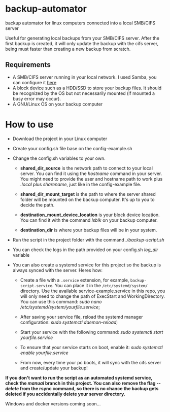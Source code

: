 # backup-automator
backup automator for linux computers connected into a local SMB/CIFS server

Useful for generating local backups from your SMB/CIFS server. 
After the first backup is created, it will only update the backup with the cifs server, being must faster than creating a new backup from scratch.

## Requirements
- A SMB/CIFS server running in your local network. I used Samba, you can configure it [here](https://ubuntu.com/tutorials/install-and-configure-samba#1-overview)
- A block device such as a HDD/SSD to store your backup files. It should be recognized by the OS but not necessarily mounted (if mounted a busy error may occur).
- A GNU/Linux OS on your backup computer


# How to use
- Download the project in your Linux computer
  
- Create your config.sh file base on the config-example.sh
  
- Change the config.sh variables to your own.
  - **shared_dir_source** is the network path to connect to your local server. You can find it using the *hostname* command in your server. You might need to provide the user and hostname path to work plus *.local* plus *sharename*, just like in the config-example file.
    
  - **shared_dir_mount_target** is the path to where the server shared folder will be mounted on the backup computer. It's up to you to decide the path.
    
  - **destination_mount_device_location** is your block device location. You can find it with the command *lsblk* on your backup computer.
    
  - **destination_dir** is where your backup files will be in your system.
    
- Run the script in the project folder with the command *./backup-script.sh*
  
- You can check the logs in the path provided on your config.sh *log_dir* variable
  
- You can also create a systemd service for this project so the backup is always synced with the server. Heres how:
  
  - Create a file with a `.service` extension, for example, `backup-script.service`. You can place it in the `/etc/systemd/system/` directory. Use the available service-example.service in this repo, you will only need to change the path of ExecStart and WorkingDirectory. You can use this command: *sudo nano /etc/systemd/system/yourfile.service*;
    
  - After saving your service file, reload the systemd manager configuration: *sudo systemctl daemon-reload*;
    
  - Start your service with the following command: *sudo systemctl start yourfile.service*
    
  - To ensure that your service starts on boot, enable it: *sudo systemctl enable yourfile.service*
  - From now, every time your pc boots, it will sync with the cifs server and create/update your backup!

**If you don't want to run the script as an automated systemd service, check the *manual* branch in this project. You can also remove the flag *--delete* from the rsync command, so there is no chance the backup gets deleted if you accidentally delete your server directory.**


Windows and docker versions coming soon...
